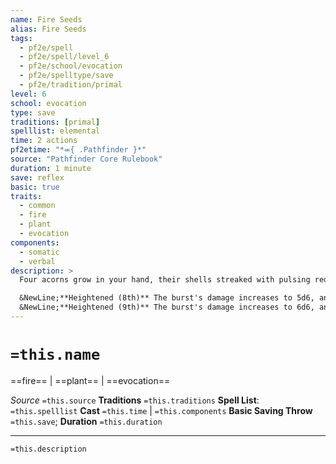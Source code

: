 ```yaml
---
name: Fire Seeds
alias: Fire Seeds
tags:
  - pf2e/spell
  - pf2e/spell/level_6
  - pf2e/school/evocation
  - pf2e/spelltype/save
  - pf2e/tradition/primal
level: 6
school: evocation
type: save
traditions: [primal]
spelllist: elemental
time: 2 actions
pf2etime: "*⬺{ .Pathfinder }*"
source: "Pathfinder Core Rulebook"
duration: 1 minute
save: reflex
basic: true
traits:
  - common
  - fire
  - plant
  - evocation
components:
  - somatic
  - verbal
description: >
  Four acorns grow in your hand, their shells streaked with pulsing red and orange patterns. You or anyone else who has one of the acorns can toss it up to 30 feet with an Interact action. It explodes in a 5-foot burst, dealing 4d6 fire damage. The save uses your spell DC, even if someone else throws the acorn. Flames continue to burn on the ground in the burst for 1 minute, dealing 2d6 fire damage to any creature that enters the flames or ends its turn within them. A creature can take damage from the continuing flames only once per round, even if it's in overlapping areas of fire created by different acorns. When the spell ends, any remaining acorns rot and turn to ordinary soil.

  &NewLine;**Heightened (8th)** The burst's damage increases to 5d6, and the continuing flames damage increases to 3d6 fire damage.
  &NewLine;**Heightened (9th)** The burst's damage increases to 6d6, and the continuing flames damage increases to 3d6.
---
```

# `=this.name`
==fire== | ==plant== | ==evocation==

*Source* `=this.source`
**Traditions** `=this.traditions`
**Spell List**: `=this.spelllist`
**Cast** `=this.time` | `=this.components`
**Basic Saving Throw** `=this.save`; **Duration** `=this.duration`

***
`=this.description`